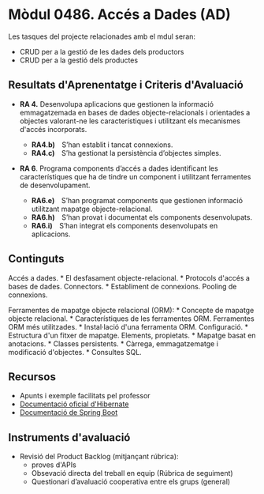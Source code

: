 # **Mòdul 0486**. Accés a Dades (AD)

Les tasques del projecte relacionades amb el mdul seran:

* CRUD per a la gestió de les dades dels productors
* CRUD per a la gestió dels productes

## Resultats d'Aprenentatge i Criteris d'Avaluació

* **RA 4.** Desenvolupa aplicacions que gestionen la informació emmagatzemada en bases de dades objecte-relacionals i orientades a objectes valorant-ne les característiques i utilitzant els mecanismes d'accés incorporats.
  
    * **RA4.b)** S’han establit i tancat connexions.
    * **RA4.c)** S’ha gestionat la persistència d’objectes simples.

* **RA 6**. Programa components d’accés a dades identificant les característiques que ha de tindre un component i utilitzant ferramentes de desenvolupament.
    * **RA6.e)** S’han programat components que gestionen informació utilitzant mapatge objecte-relacional.
    * **RA6.h)** S’han provat i documentat els components desenvolupats.
    * **RA6.i)** S’han integrat els components desenvolupats en aplicacions.

## Continguts

Accés a dades.
    * El desfasament objecte-relacional.
    * Protocols d'accés a bases de dades. Connectors.
    * Establiment de connexions. Pooling de connexions.

Ferramentes de mapatge objecte relacional (ORM):
    * Concepte de mapatge objecte relacional.
    * Característiques de les ferramentes ORM. Ferramentes ORM més utilitzades.
    * Instal·lació d'una ferramenta ORM. Configuració.
    * Estructura d'un fitxer de mapatge. Elements, propietats.
    * Mapatge basat en anotacions.
    * Classes persistents.
    * Càrrega, emmagatzematge i modificació d'objectes.
    * Consultes SQL.

## Recursos

* Apunts i exemple facilitats pel professor
* [Documentació oficial d'Hibernate](https://hibernate.org/orm/documentation/7.0/)
* [Documentació de Spring Boot](https://devdocs.io/spring_boot/)

## Instruments d'avaluació

* Revisió del Product Backlog (mitjançant rúbrica):  
    * proves d'APIs
    * Obsevació directa del treball en equip (Rúbrica de seguiment)
    * Questionari d’avaluació cooperativa entre els grups (general)


